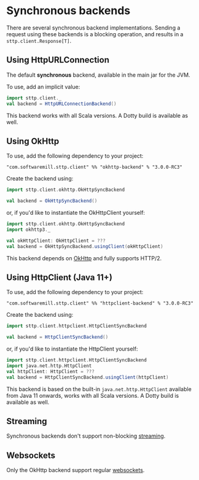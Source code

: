 # Synchronous backends

There are several synchronous backend implementations. Sending a request using these backends is a blocking operation, and results in a `sttp.client.Response[T]`.

## Using HttpURLConnection

The default **synchronous** backend, available in the main jar for the JVM. 

To use, add an implicit value:

```scala
import sttp.client._
val backend = HttpURLConnectionBackend()
```

This backend works with all Scala versions. A Dotty build is available as well.

## Using OkHttp

To use, add the following dependency to your project:

```
"com.softwaremill.sttp.client" %% "okhttp-backend" % "3.0.0-RC3"
```

Create the backend using:

```scala
import sttp.client.okhttp.OkHttpSyncBackend

val backend = OkHttpSyncBackend()
```

or, if you'd like to instantiate the OkHttpClient yourself:

```scala
import sttp.client.okhttp.OkHttpSyncBackend
import okhttp3._

val okHttpClient: OkHttpClient = ???
val backend = OkHttpSyncBackend.usingClient(okHttpClient)
```

This backend depends on [OkHttp](http://square.github.io/okhttp/) and fully supports HTTP/2.

## Using HttpClient (Java 11+)

To use, add the following dependency to your project:

```
"com.softwaremill.sttp.client" %% "httpclient-backend" % "3.0.0-RC3"
```

Create the backend using:

```scala
import sttp.client.httpclient.HttpClientSyncBackend

val backend = HttpClientSyncBackend()
```

or, if you'd like to instantiate the HttpClient yourself:

```scala
import sttp.client.httpclient.HttpClientSyncBackend
import java.net.http.HttpClient
val httpClient: HttpClient = ???
val backend = HttpClientSyncBackend.usingClient(httpClient)
```

This backend is based on the built-in `java.net.http.HttpClient` available from Java 11 onwards, works with all Scala versions. A Dotty build is available as well.

## Streaming

Synchronous backends don't support non-blocking [streaming](../requests/streaming.md).

## Websockets

Only the OkHttp backend support regular [websockets](../websockets.md).
